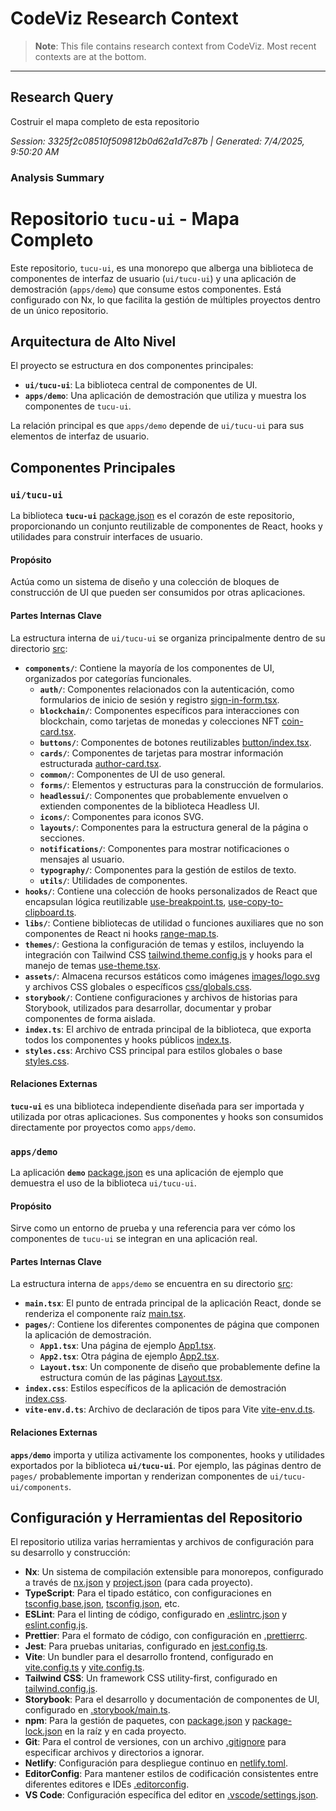 # CodeViz Research Context

> **Note**: This file contains research context from CodeViz. Most recent contexts are at the bottom.

---

## Research Query

Costruir el mapa completo de esta repositorio

*Session: 3325f2c08510f509812b0d62a1d7c87b | Generated: 7/4/2025, 9:50:20 AM*

### Analysis Summary

# Repositorio `tucu-ui` - Mapa Completo

Este repositorio, `tucu-ui`, es una monorepo que alberga una biblioteca de componentes de interfaz de usuario (`ui/tucu-ui`) y una aplicación de demostración (`apps/demo`) que consume estos componentes. Está configurado con Nx, lo que facilita la gestión de múltiples proyectos dentro de un único repositorio.

## Arquitectura de Alto Nivel

El proyecto se estructura en dos componentes principales:

*   **`ui/tucu-ui`**: La biblioteca central de componentes de UI.
*   **`apps/demo`**: Una aplicación de demostración que utiliza y muestra los componentes de `tucu-ui`.

La relación principal es que `apps/demo` depende de `ui/tucu-ui` para sus elementos de interfaz de usuario.

## Componentes Principales

### **`ui/tucu-ui`**

La biblioteca **`tucu-ui`** [package.json](ui/tucu-ui/package.json) es el corazón de este repositorio, proporcionando un conjunto reutilizable de componentes de React, hooks y utilidades para construir interfaces de usuario.

#### Propósito
Actúa como un sistema de diseño y una colección de bloques de construcción de UI que pueden ser consumidos por otras aplicaciones.

#### Partes Internas Clave
La estructura interna de `ui/tucu-ui` se organiza principalmente dentro de su directorio [src](ui/tucu-ui/src):

*   **`components/`**: Contiene la mayoría de los componentes de UI, organizados por categorías funcionales.
    *   **`auth/`**: Componentes relacionados con la autenticación, como formularios de inicio de sesión y registro [sign-in-form.tsx](ui/tucu-ui/src/components/auth/sign-in-form.tsx).
    *   **`blockchain/`**: Componentes específicos para interacciones con blockchain, como tarjetas de monedas y colecciones NFT [coin-card.tsx](ui/tucu-ui/src/components/blockchain/coin-card.tsx).
    *   **`buttons/`**: Componentes de botones reutilizables [button/index.tsx](ui/tucu-ui/src/components/buttons/button/index.tsx).
    *   **`cards/`**: Componentes de tarjetas para mostrar información estructurada [author-card.tsx](ui/tucu-ui/src/components/cards/author-card.tsx).
    *   **`common/`**: Componentes de UI de uso general.
    *   **`forms/`**: Elementos y estructuras para la construcción de formularios.
    *   **`headlessui/`**: Componentes que probablemente envuelven o extienden componentes de la biblioteca Headless UI.
    *   **`icons/`**: Componentes para iconos SVG.
    *   **`layouts/`**: Componentes para la estructura general de la página o secciones.
    *   **`notifications/`**: Componentes para mostrar notificaciones o mensajes al usuario.
    *   **`typography/`**: Componentes para la gestión de estilos de texto.
    *   **`utils/`**: Utilidades de componentes.
*   **`hooks/`**: Contiene una colección de hooks personalizados de React que encapsulan lógica reutilizable [use-breakpoint.ts](ui/tucu-ui/src/hooks/use-breakpoint.ts), [use-copy-to-clipboard.ts](ui/tucu-ui/src/components/auth/sign-in-form.tsx).
*   **`libs/`**: Contiene bibliotecas de utilidad o funciones auxiliares que no son componentes de React ni hooks [range-map.ts](ui/tucu-ui/src/libs/range-map.ts).
*   **`themes/`**: Gestiona la configuración de temas y estilos, incluyendo la integración con Tailwind CSS [tailwind.theme.config.js](ui/tucu-ui/src/themes/tailwind.theme.config.js) y hooks para el manejo de temas [use-theme.tsx](ui/tucu-ui/src/themes/use-theme.tsx).
*   **`assets/`**: Almacena recursos estáticos como imágenes [images/logo.svg](ui/tucu-ui/src/assets/images/logo.svg) y archivos CSS globales o específicos [css/globals.css](ui/tucu-ui/src/assets/css/globals.css).
*   **`storybook/`**: Contiene configuraciones y archivos de historias para Storybook, utilizados para desarrollar, documentar y probar componentes de forma aislada.
*   **`index.ts`**: El archivo de entrada principal de la biblioteca, que exporta todos los componentes y hooks públicos [index.ts](ui/tucu-ui/src/index.ts).
*   **`styles.css`**: Archivo CSS principal para estilos globales o base [styles.css](ui/tucu-ui/src/styles.css).

#### Relaciones Externas
**`tucu-ui`** es una biblioteca independiente diseñada para ser importada y utilizada por otras aplicaciones. Sus componentes y hooks son consumidos directamente por proyectos como `apps/demo`.

### **`apps/demo`**

La aplicación **`demo`** [package.json](apps/demo/package.json) es una aplicación de ejemplo que demuestra el uso de la biblioteca `ui/tucu-ui`.

#### Propósito
Sirve como un entorno de prueba y una referencia para ver cómo los componentes de `tucu-ui` se integran en una aplicación real.

#### Partes Internas Clave
La estructura interna de `apps/demo` se encuentra en su directorio [src](apps/demo/src):

*   **`main.tsx`**: El punto de entrada principal de la aplicación React, donde se renderiza el componente raíz [main.tsx](apps/demo/src/main.tsx).
*   **`pages/`**: Contiene los diferentes componentes de página que componen la aplicación de demostración.
    *   **`App1.tsx`**: Una página de ejemplo [App1.tsx](apps/demo/src/pages/App1.tsx).
    *   **`App2.tsx`**: Otra página de ejemplo [App2.tsx](apps/demo/src/pages/App2.tsx).
    *   **`Layout.tsx`**: Un componente de diseño que probablemente define la estructura común de las páginas [Layout.tsx](apps/demo/src/pages/Layout.tsx).
*   **`index.css`**: Estilos específicos de la aplicación de demostración [index.css](apps/demo/src/index.css).
*   **`vite-env.d.ts`**: Archivo de declaración de tipos para Vite [vite-env.d.ts](apps/demo/src/vite-env.d.ts).

#### Relaciones Externas
**`apps/demo`** importa y utiliza activamente los componentes, hooks y utilidades exportados por la biblioteca **`ui/tucu-ui`**. Por ejemplo, las páginas dentro de `pages/` probablemente importan y renderizan componentes de `ui/tucu-ui/components`.

## Configuración y Herramientas del Repositorio

El repositorio utiliza varias herramientas y archivos de configuración para su desarrollo y construcción:

*   **Nx**: Un sistema de compilación extensible para monorepos, configurado a través de [nx.json](nx.json) y [project.json](ui/tucu-ui/project.json) (para cada proyecto).
*   **TypeScript**: Para el tipado estático, con configuraciones en [tsconfig.base.json](tsconfig.base.json), [tsconfig.json](ui/tucu-ui/tsconfig.json), etc.
*   **ESLint**: Para el linting de código, configurado en [.eslintrc.json](.eslintrc.json) y [eslint.config.js](apps/demo/eslint.config.js).
*   **Prettier**: Para el formato de código, con configuración en [.prettierrc](.prettierrc).
*   **Jest**: Para pruebas unitarias, configurado en [jest.config.ts](jest.config.ts).
*   **Vite**: Un bundler para el desarrollo frontend, configurado en [vite.config.ts](ui/tucu-ui/vite.config.ts) y [vite.config.ts](apps/demo/vite.config.ts).
*   **Tailwind CSS**: Un framework CSS utility-first, configurado en [tailwind.config.js](ui/tucu-ui/tailwind.config.js).
*   **Storybook**: Para el desarrollo y documentación de componentes de UI, configurado en [.storybook/main.ts](ui/tucu-ui/.storybook/main.ts).
*   **npm**: Para la gestión de paquetes, con [package.json](package.json) y [package-lock.json](package-lock.json) en la raíz y en cada proyecto.
*   **Git**: Para el control de versiones, con un archivo [.gitignore](.gitignore) para especificar archivos y directorios a ignorar.
*   **Netlify**: Configuración para despliegue continuo en [netlify.toml](netlify.toml).
*   **EditorConfig**: Para mantener estilos de codificación consistentes entre diferentes editores e IDEs [.editorconfig](.editorconfig).
*   **VS Code**: Configuración específica del editor en [.vscode/settings.json](.vscode/settings.json).

